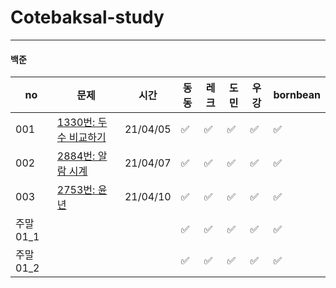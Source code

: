 # Cotebaksal-study

---

#### 백준

|no|문제|시간|동동|레크|도민|우강|bornbean|
|------|------------------------------------------------------------------|----------|----------|----------|----------|----------|----------|
| 001 | [1330번: 두 수 비교하기](https://www.acmicpc.net/problem/1330)    | 21/04/05 |✅|✅|✅|✅|✅|
| 002 | [2884번: 알람 시계](https://www.acmicpc.net/problem/2884)         | 21/04/07 |✅|✅|✅|✅|✅|
| 003 | [2753번: 윤년](https://www.acmicpc.net/problem/2753)              | 21/04/10 |✅|✅|✅|✅|✅|
| 주말01_1| | |✅|✅|✅|✅|✅|
| 주말01_2| | |✅|✅|✅|✅|✅|
